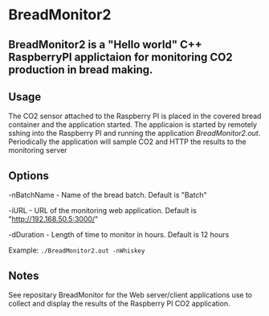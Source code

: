 # BreadMonitor2
## BreadMonitor2 is a "Hello world" C++ RaspberryPI applictaion for monitoring CO2 production in bread making.
## Usage
The CO2 sensor attached to the Raspberry PI is placed in the covered bread container and the application started. The applicaion is started by remotely sshing into the Raspberry PI and running the application *BreadMonitor2.out*. Periodically the application will sample CO2 and HTTP the results to the monitoring server

## Options
-nBatchName - Name of the bread batch. Default is "Batch"

-iURL - URL of the monitoring web application. Default is "http://192.168.50.5:3000/"

-dDuration - Length of time to monitor in hours. Default is 12 hours


Example: `./BreadMonitor2.out -nWhiskey`

## Notes
See repositary BreadMonitor for the Web server/client applications use to collect and display the results of the Raspberry PI CO2 application.
